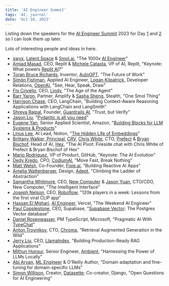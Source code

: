 ```yaml
---
title: 'AI Engineer Summit'
tags: 'AI, journal'
date: 'Oct 10, 2023'
---
```


Listing down the speakers for the [AI Engineer Summit](https://www.ai.engineer/summit) 2023 for Day [1](https://www.youtube.com/watch?v=veShHxQYPzo) and [2](https://www.youtube.com/watch?v=qw4PrtyvJI0) so I can look them up later.

Lots of interesting people and ideas in here.

- [swyx](https://www.swyx.io/), [Latent.Space](https://latent.space/) & [Smol.ai](https://smol.ai/), "The 1000x [AI Engineer](https://www.latent.space/p/ai-engineer)"
- [Amjad Masad](https://amasad.me/about), CEO, Replit & [Michele Catasta](https://github.com/pirroh), VP of AI, Replit, "Keynote: What powers [Replit AI](https://replit.com/ai)?"
- [Toran Bruce Richards](https://github.com/Torantulino), Inventor, [AutoGPT](https://autogpt.net/), "The Future of Work"
- [Simón Fishman](https://github.com/simonpfish), Applied AI Engineer, [Logan Kilpatrick](https://logank.ai/), Developer Relations, [OpenAI](https://github.com/openai/openai-cookbook), "See, Hear, Speak, Draw"
- [Flo Crivello](https://flocrivello.com/), CEO, [Lindy](https://www.lindy.ai/), "The Age of the Agent"
- [Barr Yaron](https://www.amplifypartners.com/investment-team/barr-yaron), Partner, Amplify & [Sasha Sheng](https://www.linkedin.com/in/sashasheng/), Stealth, "One Smol Thing"
- [Harrison Chase](https://twitter.com/hwchase17), CEO, LangChain, "Building Context-Aware Reasoning Applications with LangChain and LangSmith"
- [Shreya Rajpal](https://www.linkedin.com/in/shreya-rajpal/), Founder, [Guardrails AI](https://github.com/ShreyaR/guardrails), "Trust, but Verify"
- [Jason Liu](https://www.jxnl.co/), "[Pydantic is all you need](https://github.com/jxnl/instructor)"
- [Eugene Yan](https://eugeneyan.com/), Senior Applied Scientist, Amazon, "[Building Blocks for LLM Systems & Products](https://eugeneyan.com/speaking/ai-eng-summit/)"
- [Linus Lee](https://thesephist.com/), AI Lead, Notion, "[The Hidden Life of Embeddings](https://drive.google.com/file/d/1EDTQcHy336zxxfoJokQMj7lDw1R5w4oh/view)"
- [Brittany Walker, Principal](https://www.linkedin.com/in/brittwalker1/), [CRV](https://www.crv.com/), [Chris White](https://www.linkedin.com/in/whitecdw/), CTO, [Prefect](https://www.prefect.io/) & [Bryan Bischof](https://www.linkedin.com/in/bryan-bischof/), Head of AI, [Hex](https://hex.tech/), "The AI Pivot: Fireside chat with Chris White of Prefect & Bryan Bischof of Hex"
- [Mario Rodriguez](https://twitter.com/mariorod1), VP of Product, GitHub, "Keynote: The AI Evolution"
- [Dedy Kredo](https://www.linkedin.com/in/dedy-kredo/?originalSubdomain=il), CPO, [CodiumAI](https://www.codium.ai/), "Move Fast, Break Nothing"
- [Matt Welsh](https://www.linkedin.com/in/welsh-matt/), Co-Founder, [Fixie.ai](https://www.fixie.ai/), "Building Reactive AI Apps"
- [Amelia Wattenberger](https://wattenberger.com/), Design, [Adept](https://www.adept.ai/), "Climbing the Ladder of Abstraction"
- [Samantha Whitmore](https://twitter.com/sjwhitmore), CEO, [New Computer](https://www.new.computer/) & [Jason Yuan](https://jasonyuan.design/), CTO/CDO, New Computer, "The Intelligent Interface"
- [Joseph Nelson](https://www.linkedin.com/in/josephofiowa/), CEO, [Roboflow](https://roboflow.com/), "120k players in a week: Lessons from the first viral CLIP app"
- [Hassan El Mghari](https://twitter.com/nutlope), [AI Engineer](https://github.com/Nutlope), Vercel, "The Weekend AI Engineer"
- [Paul Copplestone](https://paul.copplest.one/), CEO, Supabase, "[Supabase Vector](https://supabase.com/vector): The Postgres Vector database"
- [Daniel Rosenwasser](https://www.linkedin.com/in/daniel-rosenwasser-b56b7837/), PM TypeScript, Microsoft, "Pragmatic AI With [TypeChat](https://github.com/microsoft/TypeChat)"
- [Anton Troynikov](https://www.linkedin.com/in/antontroynikov/), CTO, [Chroma](https://docs.trychroma.com/about), "Retrieval Augmented Generation in the Wild"
- [Jerry Liu](https://twitter.com/jerryjliu0), CEO, [LlamaIndex](https://github.com/run-llama/llama_index), "Building Production-Ready RAG Applications"
- [Mithun Hunsur](https://www.linkedin.com/in/mithun-hunsur), Senior Engineer, [Ambient](https://ambient.run/), "Harnessing the Power of LLMs Locally"
- [Abi Aryan](https://twitter.com/GoAbiAryan), [ML Engineer](https://abiaryan.com/) & O'Reilly Author, "Domain adaptation and fine-tuning for domain-specific LLMs"
- [Simon Willison](https://twitter.com/simonw), Creator, [Datasette](https://simonwillison.net/); Co-creator, Django, "Open Questions for AI Engineering"
